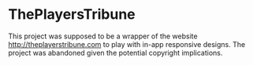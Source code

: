 # ThePlayersTribune

This project was supposed to be a wrapper of the website http://theplayerstribune.com to play with in-app responsive designs. The project was abandoned given the potential copyright implications.
